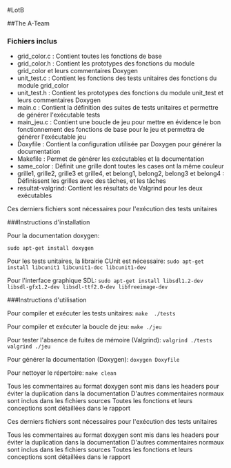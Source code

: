 #LotB

##The A-Team

### Fichiers inclus

* grid_color.c : Contient toutes les fonctions de base
* grid_color.h : Contient les prototypes des fonctions du module grid_color et leurs commentaires Doxygen
* unit_test.c : Contient les fonctions des tests unitaires des fonctions du module grid_color
* unit_test.h : Contient les prototypes des fonctions du module unit_test et leurs commentaires Doxygen
* main.c : Contient la définition des suites de tests unitaires et permettre de générer l'exécutable tests
* main_jeu.c : Contient une boucle de jeu pour mettre en évidence le bon fonctionnement des fonctions de base pour le jeu et permettra de générer l'exécutable jeu
* Doxyfile : Contient la configuration utilisée par Doxygen pour générer la documentation
* Makefile : Permet de générer les exécutables et la documentation
* same_color : Définit une grille dont toutes les cases ont la même couleur
* grille1, grille2, grille3 et grille4, et belong1, belong2, belong3 et belong4 : Définissent les grilles avec des tâches, et les tâches
* resultat-valgrind: Contient les résultats de Valgrind pour les deux exécutables

Ces derniers fichiers sont nécessaires pour l'exécution des tests unitaires

###Instructions d'installation

Pour la documentation doxygen:

`sudo apt-get install doxygen`

Pour les tests unitaires, la librairie CUnit est nécessaire:
`sudo apt-get install libcunit1 libcunit1-doc libcunit1-dev`

Pour l'interface graphique SDL:
`sudo apt-get install libsdl1.2-dev libsdl-gfx1.2-dev libsdl-ttf2.0-dev libfreeimage-dev`

###Instructions d'utilisation

Pour compiler et exécuter les tests unitaires:
`make 
./tests`

Pour compiler et exécuter la boucle de jeu:
`make
./jeu`

Pour tester l'absence de fuites de mémoire (Valgrind):
`valgrind ./tests
valgrind ./jeu`

Pour générer la documentation (Doxygen):
`doxygen Doxyfile`

Pour nettoyer le répertoire:
`make clean`

Tous les commentaires au format doxygen sont mis dans les headers pour éviter la duplication dans la documentation
D'autres commentaires normaux sont inclus dans les fichiers sources
Toutes les fonctions et leurs conceptions sont détaillées dans le rapport 

Ces derniers fichiers sont nécessaires pour l'exécution des tests unitaires

Tous les commentaires au format doxygen sont mis dans les headers pour éviter la duplication dans la documentation
D'autres commentaires normaux sont inclus dans les fichiers sources
Toutes les fonctions et leurs conceptions sont détaillées dans le rapport 
